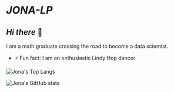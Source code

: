 # _JONA-LP_

## _Hi there_ 👋

I am a math graduate crossing the road to become a data scientist.
<!--
**Jona-LP/Jona-LP** is a ✨ _special_ ✨ repository because its `README.md` (this file) appears on your GitHub profile.

Here are some ideas to get you started:

- 🔭 I’m currently working on ...
- 🌱 I’m currently learning ...
- 👯 I’m looking to collaborate on ...
- 🤔 I’m looking for help with ...
- 💬 Ask me about ...
- 📫 How to reach me: ...
- 😄 Pronouns: ...

-->
- ⚡ Fun fact: I am an enthusiastic Lindy Hop dancer

![Jona's Top Langs](https://github-readme-stats.vercel.app/api/top-langs/?username=jona-lp&theme=monokai)

![Jona's GitHub stats](https://github-readme-stats.vercel.app/api?username=jona-lp&show_icons=true&theme=monokai)
